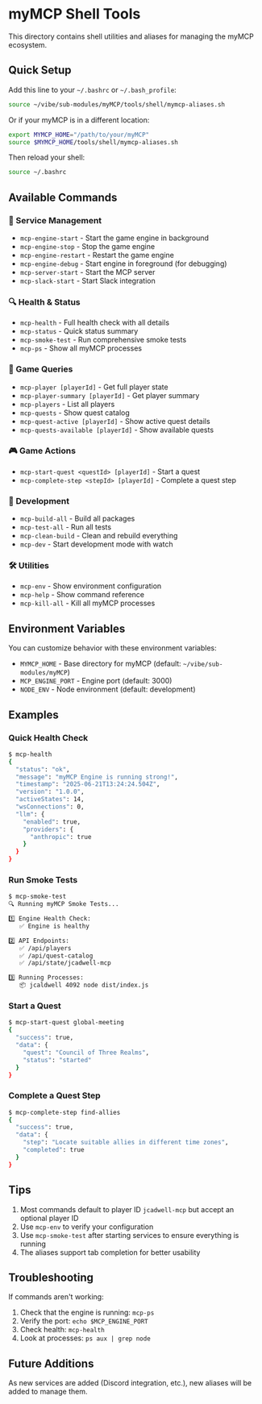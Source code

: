 # myMCP Shell Tools

This directory contains shell utilities and aliases for managing the myMCP ecosystem.

## Quick Setup

Add this line to your `~/.bashrc` or `~/.bash_profile`:

```bash
source ~/vibe/sub-modules/myMCP/tools/shell/mymcp-aliases.sh
```

Or if your myMCP is in a different location:

```bash
export MYMCP_HOME="/path/to/your/myMCP"
source $MYMCP_HOME/tools/shell/mymcp-aliases.sh
```

Then reload your shell:

```bash
source ~/.bashrc
```

## Available Commands

### 🚀 Service Management

- `mcp-engine-start` - Start the game engine in background
- `mcp-engine-stop` - Stop the game engine
- `mcp-engine-restart` - Restart the game engine
- `mcp-engine-debug` - Start engine in foreground (for debugging)
- `mcp-server-start` - Start the MCP server
- `mcp-slack-start` - Start Slack integration

### 🔍 Health & Status

- `mcp-health` - Full health check with all details
- `mcp-status` - Quick status summary
- `mcp-smoke-test` - Run comprehensive smoke tests
- `mcp-ps` - Show all myMCP processes

### 🎯 Game Queries

- `mcp-player [playerId]` - Get full player state
- `mcp-player-summary [playerId]` - Get player summary
- `mcp-players` - List all players
- `mcp-quests` - Show quest catalog
- `mcp-quest-active [playerId]` - Show active quest details
- `mcp-quests-available [playerId]` - Show available quests

### 🎮 Game Actions

- `mcp-start-quest <questId> [playerId]` - Start a quest
- `mcp-complete-step <stepId> [playerId]` - Complete a quest step

### 🔧 Development

- `mcp-build-all` - Build all packages
- `mcp-test-all` - Run all tests
- `mcp-clean-build` - Clean and rebuild everything
- `mcp-dev` - Start development mode with watch

### 🛠️ Utilities

- `mcp-env` - Show environment configuration
- `mcp-help` - Show command reference
- `mcp-kill-all` - Kill all myMCP processes

## Environment Variables

You can customize behavior with these environment variables:

- `MYMCP_HOME` - Base directory for myMCP (default: `~/vibe/sub-modules/myMCP`)
- `MCP_ENGINE_PORT` - Engine port (default: 3000)
- `NODE_ENV` - Node environment (default: development)

## Examples

### Quick Health Check
```bash
$ mcp-health
{
  "status": "ok",
  "message": "myMCP Engine is running strong!",
  "timestamp": "2025-06-21T13:24:24.504Z",
  "version": "1.0.0",
  "activeStates": 14,
  "wsConnections": 0,
  "llm": {
    "enabled": true,
    "providers": {
      "anthropic": true
    }
  }
}
```

### Run Smoke Tests
```bash
$ mcp-smoke-test
🔍 Running myMCP Smoke Tests...

1️⃣ Engine Health Check:
   ✅ Engine is healthy

2️⃣ API Endpoints:
   ✅ /api/players
   ✅ /api/quest-catalog
   ✅ /api/state/jcadwell-mcp

3️⃣ Running Processes:
   📦 jcaldwell 4092 node dist/index.js
```

### Start a Quest
```bash
$ mcp-start-quest global-meeting
{
  "success": true,
  "data": {
    "quest": "Council of Three Realms",
    "status": "started"
  }
}
```

### Complete a Quest Step
```bash
$ mcp-complete-step find-allies
{
  "success": true,
  "data": {
    "step": "Locate suitable allies in different time zones",
    "completed": true
  }
}
```

## Tips

1. Most commands default to player ID `jcadwell-mcp` but accept an optional player ID
2. Use `mcp-env` to verify your configuration
3. Use `mcp-smoke-test` after starting services to ensure everything is running
4. The aliases support tab completion for better usability

## Troubleshooting

If commands aren't working:

1. Check that the engine is running: `mcp-ps`
2. Verify the port: `echo $MCP_ENGINE_PORT`
3. Check health: `mcp-health`
4. Look at processes: `ps aux | grep node`

## Future Additions

As new services are added (Discord integration, etc.), new aliases will be added to manage them. 